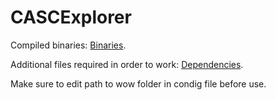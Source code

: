 CASCExplorer
============

Compiled binaries: [Binaries][].

Additional files required in order to work: [Dependencies][].

Make sure to edit path to wow folder in condig file before use.

[Binaries]: http://fbe.am/sku
[Dependencies]: http://fbe.am/skt

